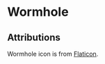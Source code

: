 # Wormhole

## Attributions

Wormhole icon is from [Flaticon](https://www.flaticon.com/free-icon/black-hole_4718174?term=wormhole&page=1&position=52&origin=tag&related_id=4718174).
